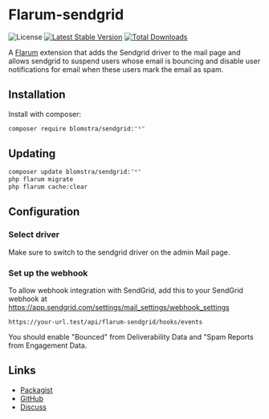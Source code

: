 # Flarum-sendgrid

![License](https://img.shields.io/badge/license-MIT-blue.svg) [![Latest Stable Version](https://img.shields.io/packagist/v/blomstra/sendgrid.svg)](https://packagist.org/packages/blomstra/sendgrid) [![Total Downloads](https://img.shields.io/packagist/dt/blomstra/sendgrid.svg)](https://packagist.org/packages/blomstra/sendgrid)

A [Flarum](http://flarum.org) extension that adds the Sendgrid driver to the mail page and allows sendgrid to suspend users whose email is bouncing and disable user notifications for email when these users mark the email as spam.

## Installation

Install with composer:

```sh
composer require blomstra/sendgrid:"*"
```

## Updating

```sh
composer update blomstra/sendgrid:"*"
php flarum migrate
php flarum cache:clear
```

## Configuration

### Select driver

Make sure to switch to the sendgrid driver on the admin Mail page.

### Set up the webhook
To allow webhook integration with SendGrid, add this to your SendGrid webhook at https://app.sendgrid.com/settings/mail_settings/webhook_settings

```
https://your-url.test/api/flarum-sendgrid/hooks/events
```

You should enable "Bounced" from Deliverability Data and "Spam Reports from Engagement Data.

## Links

- [Packagist](https://packagist.org/packages/blomstra/flarum-sendgrid)
- [GitHub](https://github.com/blomstra/flarum-sendgrid)
- [Discuss](https://discuss.flarum.org/d/PUT_DISCUSS_SLUG_HERE)
